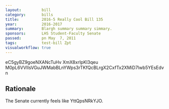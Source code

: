 ```yaml
---
layout:         bill
category:       bills
title:          2016-5 Really Cool Bill 135
year:           2016-2017
summary:        Blargh summary summary simmary.
sponsors:       LHS Student-Faculty Senate
passed:         pn May  7, 2011
tags:           test-bill Zpt
visualworkflow: true
---
```



eC5gyBZ9goeNXANcTuHv XmX8xrIpKl3qeu M0pL6VVIIsVGuJWMabBLnYWps3rTKfQcBLrgX2CxfTx2XMiD7lwb5YEsEdvn 




Rationale
---------
The Senate currently feels like YttQpsNRkYJO.
